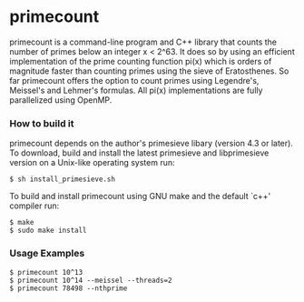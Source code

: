 primecount
==========
primecount is a command-line program and C++ library that counts the number of primes below an integer x < 2^63. It does so by using an efficient implementation of the prime counting function pi(x) which is orders of magnitude faster than counting primes using the sieve of Eratosthenes. So far primecount offers the option to count primes using Legendre's, Meissel's and Lehmer's formulas. All pi(x) implementations are fully parallelized using OpenMP.

### How to build it
primecount depends on the author's primesieve libary (version 4.3 or later). To download, build and install the latest primesieve and libprimesieve version on a Unix-like operating system run:
```
$ sh install_primesieve.sh
```
To build and install primecount using GNU make and the default `c++' compiler run:
```
$ make
$ sudo make install
```

### Usage Examples
```
$ primecount 10^13
$ primecount 10^14 --meissel --threads=2
$ primecount 78498 --nthprime
```
